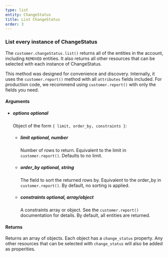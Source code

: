 ```yaml
---
type: list
entity: ChangeStatus 
title: List ChangeStatus 
order: 3
---
```


### List every instance of ChangeStatus 


The `customer.changeStatus.list()` returns all of the entities in the account, including `REMOVED` entities. It also returns all other resources that can be selected with each instance of ChangeStatus.

This method was designed for convenience and discovery. Internally, it uses the `customer.report()` method with all `attributes` fields included. For production code, we recommend using `customer.report()` with only the fields you need.


#### Arguments

-   ##### options _optional_
    Object of the form `{ limit, order_by, constraints }`:
    -   ##### limit _optional, number_
        Number of rows to return. Equivalent to the limit in `customer.report()`. Defaults to no limit.
    -   ##### order_by _optional, string_
        The field to sort the returned rows by. Equivalent to the order_by in `customer.report()`. By default, no sorting is applied.
    -   ##### constraints _optional, array/object_
        A constraints array or object. See the `customer.report()` documentation for details. By default, all entities are returned.


#### Returns

Returns an array of objects.
Each object has a `change_status` property. Any other resources that can be selected with `change_status` will also be added as properities.
